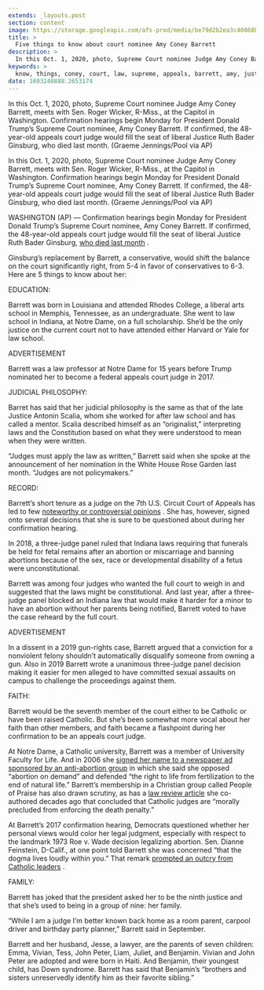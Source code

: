 ```yaml
--- 
extends: _layouts.post 
section: content 
image: https://storage.googleapis.com/afs-prod/media/be79d2b2ea3c40868bf8670df046ba9c/3000.jpeg 
title: > 
  Five things to know about court nominee Amy Coney Barrett 
description: > 
  In this Oct. 1, 2020, photo, Supreme Court nominee Judge Amy Coney Barrett, meets with Sen. Roger Wicker, R-Miss., at the Capitol in Washington.Confirmation hearings begin Monday for President Donald Trump’s Supreme Court nominee, Amy Coney Barrett.(Graeme Jennings/Pool via AP)In this Oct. 1, 2020, photo, Supreme Court nominee Judge Amy Coney Barrett, meets with Sen. Roger Wicker, R-Miss., at the Capitol in Washington.Confirmation hearings begin Monday for President Donald Trump’s Supreme Court nominee, Amy Coney Barrett.(Graeme Jennings/Pool via AP)WASHINGTON (AP) — Confirmation hearings begin Monday for President Donald Trump’s Supreme Court nominee, Amy Coney Barrett. 
keywords: > 
  know, things, coney, court, law, supreme, appeals, barrett, amy, justice, judge, nominee, confirmation 
date: 1603240888.2653174 
--- 
```

<div><p>In this Oct. 1, 2020, photo, Supreme Court nominee Judge Amy Coney Barrett, meets with Sen. Roger Wicker, R-Miss., at the Capitol in Washington. Confirmation hearings begin Monday for President Donald Trump&#8217;s Supreme Court nominee, Amy Coney Barrett. If confirmed, the 48-year-old appeals court judge would fill the seat of liberal Justice Ruth Bader Ginsburg, who died last month. (Graeme Jennings/Pool via AP)</p><p>In this Oct. 1, 2020, photo, Supreme Court nominee Judge Amy Coney Barrett, meets with Sen. Roger Wicker, R-Miss., at the Capitol in Washington. Confirmation hearings begin Monday for President Donald Trump&#8217;s Supreme Court nominee, Amy Coney Barrett. If confirmed, the 48-year-old appeals court judge would fill the seat of liberal Justice Ruth Bader Ginsburg, who died last month. (Graeme Jennings/Pool via AP)</p><p class="Component-root-0-2-83 Component-p-0-2-74">WASHINGTON (AP) &#8212; Confirmation hearings begin Monday for President Donald Trump&#8217;s Supreme Court nominee, Amy Coney Barrett. If confirmed, the 48-year-old appeals court judge would fill the seat of liberal Justice Ruth Bader Ginsburg, <a class="" href="/article/bf6704fa6e900967a705054c801a5495">who died last month</a> . </p><p class="Component-root-0-2-83 Component-p-0-2-74">Ginsburg&#8217;s replacement by Barrett, a conservative, would shift the balance on the court significantly right, from 5-4 in favor of conservatives to 6-3. Here are 5 things to know about her:</p><p class="Component-root-0-2-83 Component-p-0-2-74">EDUCATION: </p><p class="Component-root-0-2-83 Component-p-0-2-74">Barrett was born in Louisiana and attended Rhodes College, a liberal arts school in Memphis, Tennessee, as an undergraduate. She went to law school in Indiana, at Notre Dame, on a full scholarship. She&#8217;d be the only justice on the current court not to have attended either Harvard or Yale for law school.</p><p class="Component-adTitle-0-2-40">ADVERTISEMENT</p><p class="Component-visualPlaceholder-0-2-41"></p><p id="div-gpt-ad_site_article_midarticle1" class="DFPSlot Component-ad-0-2-39"></p><p class="Component-root-0-2-83 Component-p-0-2-74">Barrett was a law professor at Notre Dame for 15 years before Trump nominated her to become a federal appeals court judge in 2017. </p><p class="Component-root-0-2-83 Component-p-0-2-74">JUDICIAL PHILOSOPHY: </p><p class="Component-root-0-2-83 Component-p-0-2-74">Barret has said that her judicial philosophy is the same as that of the late Justice Antonin Scalia, whom she worked for after law school and has called a mentor. Scalia described himself as an &#8220;originalist,&#8221; interpreting laws and the Constitution based on what they were understood to mean when they were written.</p><p class="Component-root-0-2-83 Component-p-0-2-74">&#8220;Judges must apply the law as written,&#8221; Barrett said when she spoke at the announcement of her nomination in the White House Rose Garden last month. &#8220;Judges are not policymakers.&#8221;</p><p class="Component-root-0-2-83 Component-p-0-2-74">RECORD:</p><p class="Component-root-0-2-83 Component-p-0-2-74">Barrett&#8217;s short tenure as a judge on the 7th U.S. Circuit Court of Appeals has led to few <a class="" href="/article/immigration-us-supreme-court-courts-gun-politics-donald-trump-35952597b427fe95b4099a798d5836e4">noteworthy or controversial opinions</a> . She has, however, signed onto several decisions that she is sure to be questioned about during her confirmation hearing. </p><p class="Component-root-0-2-83 Component-p-0-2-74">In 2018, a three-judge panel ruled that Indiana laws requiring that funerals be held for fetal remains after an abortion or miscarriage and banning abortions because of the sex, race or developmental disability of a fetus were unconstitutional.</p><p class="Component-root-0-2-83 Component-p-0-2-74">Barrett was among four judges who wanted the full court to weigh in and suggested that the laws might be constitutional. And last year, after a three-judge panel blocked an Indiana law that would make it harder for a minor to have an abortion without her parents being notified, Barrett voted to have the case reheard by the full court. </p><p class="Component-adTitle-0-2-40">ADVERTISEMENT</p><p class="Component-visualPlaceholder-0-2-41"></p><p id="div-gpt-ad_site_article_midarticle2" class="DFPSlot Component-ad-0-2-39"></p><p class="Component-root-0-2-83 Component-p-0-2-74">In a dissent in a 2019 gun-rights case, Barrett argued that a conviction for a nonviolent felony shouldn&#8217;t automatically disqualify someone from owning a gun. Also in 2019 Barrett wrote a unanimous three-judge panel decision making it easier for men alleged to have committed sexual assaults on campus to challenge the proceedings against them.</p><p class="Component-root-0-2-83 Component-p-0-2-74">FAITH:</p><p class="Component-root-0-2-83 Component-p-0-2-74">Barrett would be the seventh member of the court either to be Catholic or have been raised Catholic. But she&#8217;s been somewhat more vocal about her faith than other members, and faith became a flashpoint during her confirmation to be an appeals court judge. </p><p class="Component-root-0-2-83 Component-p-0-2-74">At Notre Dame, a Catholic university, Barrett was a member of University Faculty for Life. And in 2006 she <a class="" href="/article/donald-trump-politics-amy-coney-barrett-judiciary-us-supreme-court-5d587c3aa43a459c9c2459787eed6b26">signed her name to a newspaper ad sponsored by an anti-abortion group</a>  in which she said she opposed &#8220;abortion on demand&#8221; and defended &#8220;the right to life from fertilization to the end of natural life.&#8221; Barrett&#8217;s membership in a Christian group called People of Praise has also drawn scrutiny, as has a <a href="https://scholarship.law.nd.edu/law_faculty_scholarship/527/" target="_blank" rel="noopener noreferrer" class="">law review article</a>  she co-authored decades ago that concluded that Catholic judges are &#8220;morally precluded from enforcing the death penalty.&#8221; </p><p class="Component-root-0-2-83 Component-p-0-2-74">At Barrett&#8217;s 2017 confirmation hearing, Democrats questioned whether her personal views would color her legal judgment, especially with respect to the landmark 1973 Roe v. Wade decision legalizing abortion. Sen. Dianne Feinstein, D-Calif., at one point told Barrett she was concerned &#8220;that the dogma lives loudly within you.&#8221; That remark <a class="" href="/article/6ec40a2dc4e1445da2b15974d8a1e0d5">prompted an outcry from Catholic leaders</a> . </p><p class="Component-root-0-2-83 Component-p-0-2-74">FAMILY:</p><p class="Component-root-0-2-83 Component-p-0-2-74">Barrett has joked that the president asked her to be the ninth justice and that she&#8217;s used to being in a group of nine: her family.</p><p class="Component-root-0-2-83 Component-p-0-2-74">&#8220;While I am a judge I&#8217;m better known back home as a room parent, carpool driver and birthday party planner,&#8221; Barrett said in September.</p><p class="Component-root-0-2-83 Component-p-0-2-74">Barrett and her husband, Jesse, a lawyer, are the parents of seven children: Emma, Vivian, Tess, John Peter, Liam, Juliet, and Benjamin. Vivian and John Peter are adopted and were born in Haiti. And Benjamin, their youngest child, has Down syndrome. Barrett has said that Benjamin&#8217;s &#8220;brothers and sisters unreservedly identify him as their favorite sibling.&#8221;</p></div>